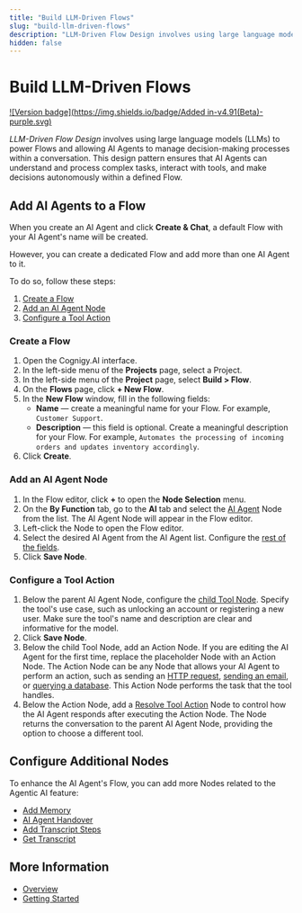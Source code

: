 ```yaml
---
title: "Build LLM-Driven Flows"
slug: "build-llm-driven-flows"
description: "LLM-Driven Flow Design involves using large language models (LLMs) to power Flows and allowing AI Agents to manage decision-making processes within a conversation."
hidden: false
---
```


# Build LLM-Driven Flows

[![Version badge](https://img.shields.io/badge/Added in-v4.91(Beta)-purple.svg)](../../../release-notes/4.91.md)

_LLM-Driven Flow Design_ involves using large language models (LLMs) to power Flows and allowing AI Agents to manage decision-making processes within a conversation. This design pattern ensures that AI Agents can understand and process complex tasks, interact with tools, and make decisions autonomously within a defined Flow.

## Add AI Agents to a Flow

When you create an AI Agent and click **Create & Chat**, a default Flow with your AI Agent's name will be created.

However, you can create a dedicated Flow and add more than one AI Agent to it.

To do so, follow these steps:

1. [Create a Flow](#create-a-flow)
2. [Add an AI Agent Node](#add-ai-agents-to-a-flow)
3. [Configure a Tool Action](#configure-a-tool-action)

### Create a Flow

1. Open the Cognigy.AI interface.
2. In the left-side menu of the **Projects** page, select a Project.
3. In the left-side menu of the **Project** page, select **Build > Flow**.
4. On the **Flows** page, click **+ New Flow**.
5. In the **New Flow** window, fill in the following fields:
    - **Name** — create a meaningful name for your Flow. For example, `Customer Support`.
    - **Description** — this field is optional. Create a meaningful description for your Flow. For example, `Automates the processing of incoming orders and updates inventory accordingly`.
6. Click **Create**.

### Add an AI Agent Node

1. In the Flow editor, click **+** to open the **Node Selection** menu.
2. On the **By Function** tab, go to the **AI** tab and select the [AI Agent](../../build/node-reference/ai/ai-agent.md) Node from the list. The AI Agent Node will appear in the Flow editor.
3. Left-click the Node to open the Flow editor.
4. Select the desired AI Agent from the AI Agent list. Configure the [rest of the fields](../../build/node-reference/ai/ai-agent.md#ai-agent-settings).
5. Click **Save Node**.

### Configure a Tool Action

1. Below the parent AI Agent Node, configure the [child Tool Node](../../build/node-reference/ai/ai-agent.md#ai-agent-tool-settings). Specify the tool's use case, such as unlocking an account or registering a new user. Make sure the tool's name and description are clear and informative for the model.
2. Click **Save Node**.
3. Below the child Tool Node, add an Action Node. If you are editing the AI Agent for the first time, replace the placeholder Node with an Action Node. The Action Node can be any Node that allows your AI Agent to perform an action, such as sending an [HTTP request](../../build/node-reference/service/http-request.md), [sending an email](../../build/node-reference/data/email-notification.md), or [querying a database](../../build/node-reference/service/mongo-db.md). This Action Node performs the task that the tool handles.
4. Below the Action Node, add a [Resolve Tool Action](../../build/node-reference/ai/resolve-tool-action.md) Node to control how the AI Agent responds after executing the Action Node. The Node returns the conversation to the parent AI Agent Node, providing the option to choose a different tool.

## Configure Additional Nodes

To enhance the AI Agent's Flow, you can add more Nodes related to the Agentic AI feature:

- [Add Memory](../../build/node-reference/analytics/add-memory.md)
- [AI Agent Handover](../../build/node-reference/ai/ai-agent-handover.md)
- [Add Transcript Steps](../../build/node-reference/service/add-transcript-steps.md)
- [Get Transcript](../../build/node-reference/service/get-transcript.md)

## More Information

- [Overview](overview.md)
- [Getting Started](getting-started.md)
